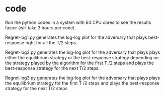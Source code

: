 # code

Run the python codes in a system with 64 CPU cores to see the results faster (will take 3 hours per code).

Regret-log1.py generates the log-log plot for the adversary that plays best-response right for all the T/2 steps.

Regret-log2.py generates the log-log plot for the adversary that plays plays either the equilibrium strategy or the best-response strategy depending on the strategy played by the algorithm for the first T /2 steps and plays the best-response strategy for the next T/2 steps.

Regret-log3.py generates the log-log plot for the adversary that plays plays the equilibrium strategy for the first T /2 steps and plays the best-response strategy for the next T/2 steps.
